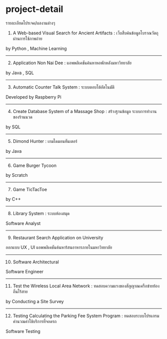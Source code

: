 # project-detail
รายละเอียดโปรเจค/ผลงานต่างๆ

1. A Web-based Visual Search for Ancient Artifacts : เว็บสืบค้นข้อมูลโบราณวัตถุผ่านการใช้ภาพถ่าย

by Python , Machine Learning

_____________________________

2. Application Non Nai Dee : แอพพลิเคชันค้นหาหอพักหลังมหาวิทยาลัย

by Java , SQL

_____________________________

3. Automatic Counter Talk System : ระบบตอบโต้อัตโนมัติ

Developed by Raspberry Pi

_____________________________

4. Create Database System of a Massage Shop : สร้างฐานข้อมูล ระบบการทำงานของร้านนวด

by SQL

_____________________________

5. Dimond Hunter : เกมไดมอนฮันเตอร์

by Java

_____________________________

6. Game Burger Tycoon

by Scratch

_____________________________

7. Game TicTacToe

by C++

_____________________________

8. Library System : ระบบห้องสมุด

Software Analyst 

_____________________________

9. Restaurant Search Application on University

ออกแบบ UX , UI แอพพลิเคชันค้นหาร้สนอาหารภายในมหาวิทยาลัย

_____________________________

10. Software Architectural

Software Engineer

_____________________________

11. Test the Wireless Local Area Network : ทดสอบความแรงของสัญญาณเครือข่ายท้องถิ่นไร้สาย

by Conducting a Site Survey

_____________________________

12. Testing Calculating the Parking Fee System Program : ทดสอบระบบโปรแกรมคำนวณค่าใช้บริการที่จอดรถ

Software Testing
